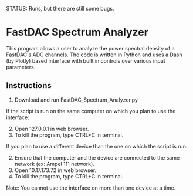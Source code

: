 STATUS:  Runs, but there are still some bugs.

# FastDAC Spectrum Analyzer

This program allows a user to analyze the power spectral density of a FastDAC's ADC channels.  The code is written in Python and uses a Dash (by Plotly) based interface with built in controls over various input parameters.

## Instructions

1. Download and run FastDAC_Spectrum_Analyzer.py

If the script is run on the same computer on which you plan to use the interface:

2. Open 127.0.0.1 in web browser.
3. To kill the program, type CTRL+C in terminal.

If you plan to use a different device than the one on which the script is run:

2. Ensure that the computer and the device are connected to the same network (ex: Ampel 111 network).
3. Open 10.17.173.72 in web browser.
4. To kill the program, type CTRL+C in terminal.

Note:  You cannot use the interface on more than one device at a time.
